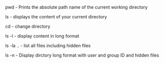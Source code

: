 pwd - Prints the absolute path name of the current working directory


ls - displays the content of your current directory


cd - change directory

ls -l - display content in long format

ls -la .. - list all files including hidden files

ls -n - Display dirctory long format with user and group ID and hidden files
